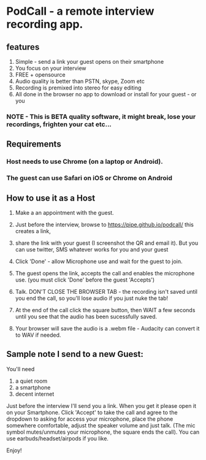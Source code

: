 # PodCall - a remote interview recording app.

## features
1) Simple - send a link your guest opens on their smartphone
2) You focus on your interview
3) FREE + opensource
4) Audio quality is better than PSTN, skype, Zoom etc 
5) Recording is premixed into stereo for easy editing 
6) All done in the browser no app to download or install for your guest - or you

### NOTE - This is BETA quality software, it might break, lose your recordings, frighten your cat etc...

## Requirements
### Host needs to use Chrome (on a laptop or Android).
### The guest can use Safari on iOS or Chrome on Android

## How to use it as a Host

1) Make a an appointment with the guest.
2) Just before the interview, browse to https://pipe.github.io/podcall/ 
this creates a link, 
3) share the link with your guest (I screenshot the QR and email it).
But you can use twitter, SMS whatever works for you and your guest
4) Click 'Done' - allow Microphone use and wait for the guest to join.
5) The guest opens the link, accepts the call and enables the microphone use.
(you must click 'Done' before the guest 'Accepts')
6) Talk. 
DON'T CLOSE THE BROWSER TAB - the recording isn't saved until you end the call, so you'll lose audio if
you just nuke the tab!

7) At the end of the call click the square button, then WAIT a few seconds until you see that the audio has been sucessfully saved. 

8) Your browser will save the audio is a .webm file -  Audacity can convert it to WAV if needed.

## Sample note I send to a new Guest:
You'll need 
1) a quiet room
2) a smartphone
3) decent internet

Just before the interview I'll send you a link.
When you get it please open it on your Smartphone. Click 'Accept' to take the call and agree to the dropdown to 
asking for access your microphone, place the phone somewhere comfortable, adjust the speaker volume and just talk. (The mic symbol mutes/unmutes your microphone, the square ends the call). You can use earbuds/headset/airpods if you like.


Enjoy! 


